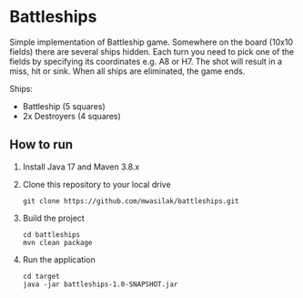 # Battleships

Simple implementation of Battleship game. Somewhere on the board (10x10 fields) there are several ships hidden.
Each turn you need to pick one of the fields by specifying its coordinates e.g. A8 or H7. The shot will result in a miss, hit or sink.
When all ships are eliminated, the game ends.

Ships:
* Battleship (5 squares)
* 2x Destroyers (4 squares)

## How to run

1. Install Java 17 and Maven 3.8.x
2. Clone this repository to your local drive

    ```
    git clone https://github.com/mwasilak/battleships.git
    ```
3. Build the project

    ```
    cd battleships
    mvn clean package 
    ```
4. Run the application
    ```
    cd target
    java -jar battleships-1.0-SNAPSHOT.jar 
    ```
